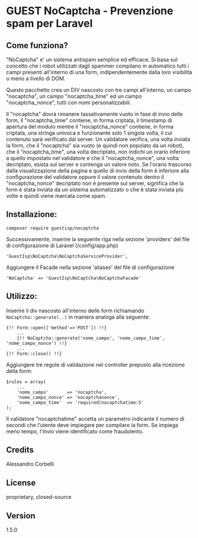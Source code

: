 GUEST NoCaptcha - Prevenzione spam per Laravel
=========

## Come funziona?

"NoCaptcha" e' un sistema antispam semplice ed efficace. Si basa sul concetto
che i robot utilizzati dagli spammer compilano in automatico tutti i campi
presenti all'interno di una form, indipendentemente dalla loro visibilità o meno
a livello di DOM.

Questo pacchetto crea un DIV nascosto con tre campi all'interno, un campo
"nocaptcha", un campo "nocaptcha_time" ed un campo "nocaptcha_nonce", 
tutti con nomi personalizzabili.

Il "nocaptcha" dovrà rimanere tassativamente vuoto in fase di invio delle form,
il "nocaptcha_time" contiene, in forma criptata, il timestamp di apertura del modulo
mentre il "nocaptcha_nonce" contiene, in forma criptata, una stringa univoca e funzionante
solo 1 singola volta, il cui contenuto sarà verificato dal server.
Un validatore verifica, una volta inviata la form, che il "nocaptcha"
sia vuoto (e quindi non popolato da un robot), che il "nocaptcha_time", una
volta decriptato, non indichi un orario inferiore a quello impostato nel
validatore e che il "nocaptcha_nonce", una volta decriptato, esista sul server
e contenga un valore noto. Se l'orario trascorso dalla visualizzazione della 
pagina e quello di invio della form è inferiore alla configurazione del validatore oppure
il valore contenuto dentro il "nocaptcha_nonce" decriptato non è presente sul server,
significa che la form è stata inviata da un sistema automatizzato o che è stata inviata
più volte e quindi viene marcata come spam.

## Installazione:

`composer require guestisp/nocaptcha`

Successivamente, inserire la seguente riga nella sezione 'providers' del file
di configurazione di Laravel (/config/app.php)

    'GuestIsp\NoCaptcha\NoCaptchaServiceProvider',

Aggiungere il Facade nella sezione 'aliases' del file di configurazione

    'NoCaptcha' => 'GuestIsp\NoCaptcha\NoCaptchaFacade'

## Utilizzo:

Inserire il div nascosto all'interno delle form richiamando `NoCaptcha::generate(..)`
in maniera analoga alla seguente:

    {!! Form::open(['method'=>'POST']) !!}
        ...
        {!! NoCaptcha::generate('nome_campo', 'nome_campo_time', 'nome_campo_nonce') !!}
        ...
    {!! Form::close() !!}

Aggiungere tre regole di validazione nel controller preposto alla ricezione della form:

    $rules = array(
        ...
        'nome_campo'       => 'nocaptcha',
        'nome_campo_nonce' => 'nocaptchanonce',
        'nome_campo_time'  => 'required|nocaptchatime:5'
    );

Il validatore "nocaptchatime" accetta un parametro indicante il numero di secondi
che l'utente deve impiegare per compilare la form. Se impiega meno tempo, l'invio
viene identificato come fraudolento.

## Credits

Alessandro Corbelli

## License

proprietary, closed-source

## Version
1.5.0